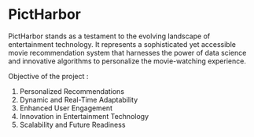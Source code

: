 # PictHarbor
PictHarbor stands as a testament to the evolving landscape of entertainment technology. It represents 
a sophisticated yet accessible movie recommendation system that harnesses the power of data 
science and innovative algorithms to personalize the movie-watching experience.

Objective of the project :
1. Personalized Recommendations
2. Dynamic and Real-Time Adaptability
3. Enhanced User Engagement
4. Innovation in Entertainment Technology
5. Scalability and Future Readiness
